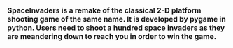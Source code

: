 ### SpaceInvaders is a remake of the classical 2-D platform shooting game of the same name. It is developed by pygame in python. Users need to shoot a hundred space invaders as they are meandering down to reach you in order to win the game.
